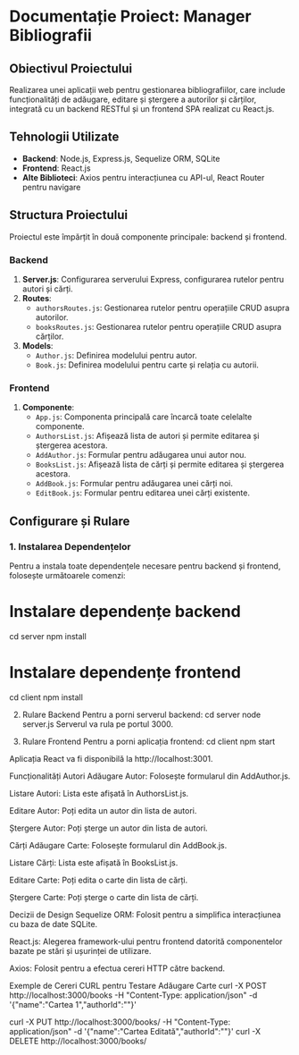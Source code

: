 # Documentație Proiect: Manager Bibliografii

## Obiectivul Proiectului
Realizarea unei aplicații web pentru gestionarea bibliografiilor, care include funcționalități de adăugare, editare și ștergere a autorilor și cărților, integrată cu un backend RESTful și un frontend SPA realizat cu React.js.

## Tehnologii Utilizate
- **Backend**: Node.js, Express.js, Sequelize ORM, SQLite
- **Frontend**: React.js
- **Alte Biblioteci**: Axios pentru interacțiunea cu API-ul, React Router pentru navigare

## Structura Proiectului
Proiectul este împărțit în două componente principale: backend și frontend.

### Backend
1. **Server.js**: Configurarea serverului Express, configurarea rutelor pentru autori și cărți.
2. **Routes**:
   - `authorsRoutes.js`: Gestionarea rutelor pentru operațiile CRUD asupra autorilor.
   - `booksRoutes.js`: Gestionarea rutelor pentru operațiile CRUD asupra cărților.
3. **Models**:
   - `Author.js`: Definirea modelului pentru autor.
   - `Book.js`: Definirea modelului pentru carte și relația cu autorii.

### Frontend
1. **Componente**:
   - `App.js`: Componenta principală care încarcă toate celelalte componente.
   - `AuthorsList.js`: Afișează lista de autori și permite editarea și ștergerea acestora.
   - `AddAuthor.js`: Formular pentru adăugarea unui autor nou.
   - `BooksList.js`: Afișează lista de cărți și permite editarea și ștergerea acestora.
   - `AddBook.js`: Formular pentru adăugarea unei cărți noi.
   - `EditBook.js`: Formular pentru editarea unei cărți existente.

## Configurare și Rulare

### 1. Instalarea Dependențelor
Pentru a instala toate dependențele necesare pentru backend și frontend, folosește următoarele comenzi:
# Instalare dependențe backend
cd server
npm install

# Instalare dependențe frontend
cd client
npm install

2. Rulare Backend
Pentru a porni serverul backend:
cd server 
node server.js
Serverul va rula pe portul 3000.

3. Rulare Frontend
Pentru a porni aplicația frontend:
cd client
 npm start

 Aplicația React va fi disponibilă la http://localhost:3001.

 Funcționalități
Autori
Adăugare Autor: Folosește formularul din AddAuthor.js.

Listare Autori: Lista este afișată în AuthorsList.js.

Editare Autor: Poți edita un autor din lista de autori.

Ștergere Autor: Poți șterge un autor din lista de autori.

Cărți
Adăugare Carte: Folosește formularul din AddBook.js.

Listare Cărți: Lista este afișată în BooksList.js.

Editare Carte: Poți edita o carte din lista de cărți.

Ștergere Carte: Poți șterge o carte din lista de cărți.

Decizii de Design
Sequelize ORM: Folosit pentru a simplifica interacțiunea cu baza de date SQLite.

React.js: Alegerea framework-ului pentru frontend datorită componentelor bazate pe stări și ușurinței de utilizare.

Axios: Folosit pentru a efectua cereri HTTP către backend.

Exemple de Cereri CURL pentru Testare
Adăugare Carte
curl -X POST http://localhost:3000/books -H "Content-Type: application/json" -d '{"name":"Cartea 1","authorId":"<UUID-AuthorID>"}'

curl -X PUT http://localhost:3000/books/<BookID> -H "Content-Type: application/json" -d '{"name":"Cartea Editată","authorId":"<UUID-AuthorID>"}'
curl -X DELETE http://localhost:3000/books/<BookID>
